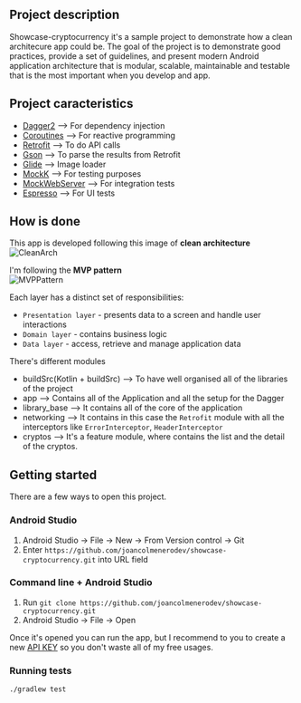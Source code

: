 Project description
----

Showcase-cryptocurrency it's a sample project to demonstrate how a clean architecure app could be.
The goal of the project is to demonstrate good practices, provide a set of guidelines, and present modern Android application architecture that is modular, scalable, maintainable and testable that is the most important when you develop and app.


Project caracteristics
----
* [Dagger2](https://github.com/google/dagger)  --> For dependency injection<br/>
* [Coroutines](https://github.com/Kotlin/kotlinx.coroutines) --> For reactive programming<br/>
* [Retrofit](https://github.com/square/retrofit) --> To do API calls <br/>
* [Gson](https://github.com/google/gson) --> To parse the results from Retrofit <br/>
* [Glide](https://github.com/bumptech/glide) --> Image loader <br/>
* [MockK](https://github.com/mockk/mockk) --> For testing purposes <br/>
* [MockWebServer](https://github.com/square/okhttp/tree/master/mockwebserver) --> For integration tests
* [Espresso](https://developer.android.com/training/testing/espresso/setup) --> For UI tests

How is done
-----

This app is developed following this image of **clean architecture** <br/>
![CleanArch](https://miro.medium.com/max/700/0*sfCDEb571WD-7EfP.jpg)

I'm following the **MVP pattern** <br/>
![MVPPattern](https://grapecitycontentcdn.azureedge.net/blogs/legacy/xuni/2016/05/MVP1.png)

Each layer has a distinct set of responsibilities:
- `Presentation layer` - presents data to a screen and handle user interactions
- `Domain layer` - contains business logic
- `Data layer` - access, retrieve and manage application data

There's different modules

* buildSrc(Kotlin + buildSrc) --> To have well organised all of the libraries of the project
* app --> Contains all of the Application and all the setup for the Dagger
* library_base --> It contains all of the core of the application
* networking --> It contains in this case the `Retrofit` module with all the interceptors like `ErrorInterceptor`, `HeaderInterceptor`
* cryptos --> It's a feature module, where contains the list and the detail of the cryptos.

## Getting started

There are a few ways to open this project.

### Android Studio

1. Android Studio -> File -> New -> From Version control -> Git
2. Enter `https://github.com/joancolmenerodev/showcase-cryptocurrency.git` into URL field

### Command line + Android Studio

1. Run `git clone https://github.com/joancolmenerodev/showcase-cryptocurrency.git`
2. Android Studio -> File -> Open

Once it's opened you can run the app, but I recommend to you to create a new [API KEY](https://pro.coinmarketcap.com/signup) so you don't waste all of my free usages.

### Running tests

`./gradlew test`







